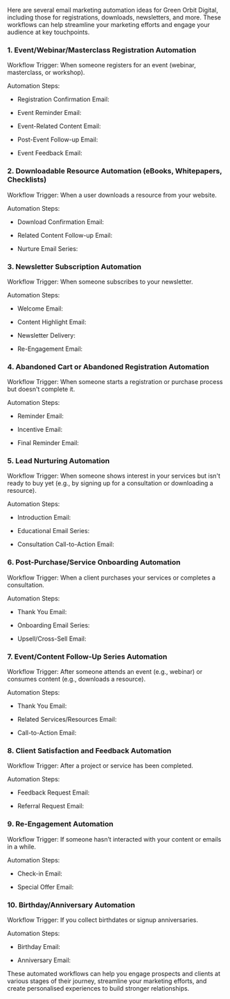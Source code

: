 Here are several email marketing automation ideas for Green Orbit Digital, including those for registrations, downloads, newsletters, and more. These workflows can help streamline your marketing efforts and engage your audience at key touchpoints.

### 1. Event/Webinar/Masterclass Registration Automation

Workflow Trigger: When someone registers for an event (webinar, masterclass, or workshop).

Automation Steps:

- Registration Confirmation Email:

- Event Reminder Email:

- Event-Related Content Email:

- Post-Event Follow-up Email:

- Event Feedback Email:

<!-- Unsupported block type: divider -->

### 2. Downloadable Resource Automation (eBooks, Whitepapers, Checklists)

Workflow Trigger: When a user downloads a resource from your website.

Automation Steps:

- Download Confirmation Email:

- Related Content Follow-up Email:

- Nurture Email Series:

<!-- Unsupported block type: divider -->

### 3. Newsletter Subscription Automation

Workflow Trigger: When someone subscribes to your newsletter.

Automation Steps:

- Welcome Email:

- Content Highlight Email:

- Newsletter Delivery:

- Re-Engagement Email:

<!-- Unsupported block type: divider -->

### 4. Abandoned Cart or Abandoned Registration Automation

Workflow Trigger: When someone starts a registration or purchase process but doesn't complete it.

Automation Steps:

- Reminder Email:

- Incentive Email:

- Final Reminder Email:

<!-- Unsupported block type: divider -->

### 5. Lead Nurturing Automation

Workflow Trigger: When someone shows interest in your services but isn't ready to buy yet (e.g., by signing up for a consultation or downloading a resource).

Automation Steps:

- Introduction Email:

- Educational Email Series:

- Consultation Call-to-Action Email:

<!-- Unsupported block type: divider -->

### 6. Post-Purchase/Service Onboarding Automation

Workflow Trigger: When a client purchases your services or completes a consultation.

Automation Steps:

- Thank You Email:

- Onboarding Email Series:

- Upsell/Cross-Sell Email:

<!-- Unsupported block type: divider -->

### 7. Event/Content Follow-Up Series Automation

Workflow Trigger: After someone attends an event (e.g., webinar) or consumes content (e.g., downloads a resource).

Automation Steps:

- Thank You Email:

- Related Services/Resources Email:

- Call-to-Action Email:

<!-- Unsupported block type: divider -->

### 8. Client Satisfaction and Feedback Automation

Workflow Trigger: After a project or service has been completed.

Automation Steps:

- Feedback Request Email:

- Referral Request Email:

<!-- Unsupported block type: divider -->

### 9. Re-Engagement Automation

Workflow Trigger: If someone hasn’t interacted with your content or emails in a while.

Automation Steps:

- Check-in Email:

- Special Offer Email:

<!-- Unsupported block type: divider -->

### 10. Birthday/Anniversary Automation

Workflow Trigger: If you collect birthdates or signup anniversaries.

Automation Steps:

- Birthday Email:

- Anniversary Email:

<!-- Unsupported block type: divider -->

These automated workflows can help you engage prospects and clients at various stages of their journey, streamline your marketing efforts, and create personalised experiences to build stronger relationships.
